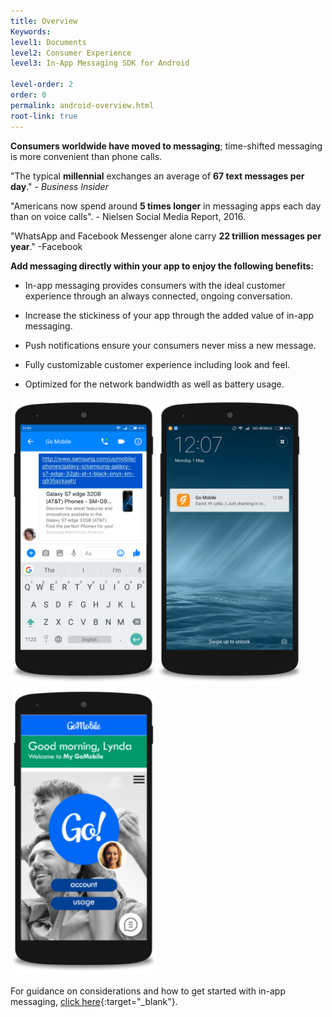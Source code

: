 ```yaml
---
title: Overview
Keywords:
level1: Documents
level2: Consumer Experience
level3: In-App Messaging SDK for Android

level-order: 2
order: 0
permalink: android-overview.html
root-link: true
---
```


**Consumers worldwide have moved to messaging**; time-shifted messaging is more convenient than phone calls.

"The typical **millennial** exchanges an average of **67 text messages per day**."  _- Business Insider_

"Americans now spend around **5 times longer** in messaging apps each day than on voice calls". - Nielsen Social Media Report, 2016.

"WhatsApp and Facebook Messenger alone carry **22 trillion messages per year**." -Facebook

**Add messaging directly within your app to enjoy the following benefits:**

* In-app messaging provides consumers with the ideal customer experience through an always connected, ongoing conversation. 

* Increase the stickiness of your app through the added value of in-app messaging.

* Push notifications ensure your consumers never miss a new message.

* Fully customizable customer experience including look and feel.

* Optimized for the network bandwidth as well as battery usage.

<img src="img/inappoverviewandroid1.png" alt="InAppOverviewAndroid1" style="max-width:230px;max-height:700px;"> <img src="img/inappoverviewandroid2.png" alt="InAppOverviewAndroid2" style="max-width:230px;max-height:700px;"> <img src="img/inappoverviewandroid3.png" alt="InAppOverviewAndroid3" style="max-width:230px;max-height:700px;">

For guidance on considerations and how to get started with in-app messaging, [click here](products-channels-inapp-messaging.html){:target="_blank"}.

